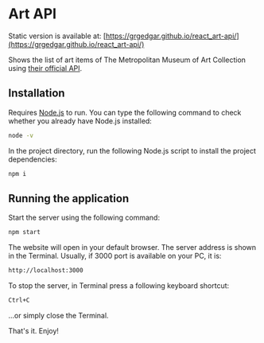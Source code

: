 
# Art API

Static version is available at: [https://grgedgar.github.io/react_art-api/](https://grgedgar.github.io/react_art-api/)

Shows the list of art items of The Metropolitan Museum of Art Collection using [their official API](https://metmuseum.github.io/).

## Installation 

Requires [Node.js](https://nodejs.org/) to run. 
You can type the following command to check whether you already have Node.js installed: 

```sh
node -v
```

In the project directory, run the following Node.js script to install the project dependencies:

```sh
npm i 
```

## Running the application

Start the server using the following command:

```sh
npm start
```

The website will open in your default browser. The server address is shown in the Terminal. Usually, if 3000 port is available on your PC, it is:

```sh
http://localhost:3000
```

To stop the server, in Terminal press a following keyboard shortcut: 

```sh
Ctrl+C
```

...or simply close the Terminal.

That's it. Enjoy!
